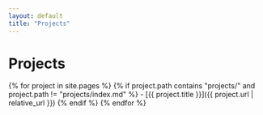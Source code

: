```yaml
---
layout: default
title: "Projects"
---
```


# Projects

{% for project in site.pages %}
  {% if project.path contains "projects/" and project.path != "projects/index.md" %}
    - [{{ project.title }}]({{ project.url | relative_url }})
  {% endif %}
{% endfor %}
